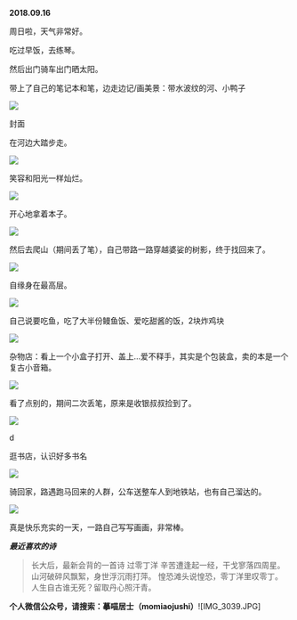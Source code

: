 
          
            
**2018.09.16**

周日啦，天气非常好。

吃过早饭，去练琴。

然后出门骑车出门晒太阳。

带上了自己的笔记本和笔，边走边记/画美景：带水波纹的河、小鸭子




![](//upload-images.jianshu.io/upload_images/51001-f8816c89452977d7.JPG)

封面


在河边大踏步走。




![](//upload-images.jianshu.io/upload_images/51001-f8109ab497e26720.JPG)




笑容和阳光一样灿烂。




![](//upload-images.jianshu.io/upload_images/51001-b12d121693d3ff67.JPG)




开心地拿着本子。




![](//upload-images.jianshu.io/upload_images/51001-8fc67897332d0886.JPG)




然后去爬山（期间丢了笔），自己带路一路穿越婆娑的树影，终于找回来了。




![](//upload-images.jianshu.io/upload_images/51001-e859a71830599033.JPG)




自缘身在最高层。




![](//upload-images.jianshu.io/upload_images/51001-936c97aab882c1e5.JPG)




自己说要吃鱼，吃了大半份鳗鱼饭、爱吃甜酱的饭，2块炸鸡块




![](//upload-images.jianshu.io/upload_images/51001-e02459811f86ed62.JPG)




杂物店：看上一个小盒子打开、盖上…爱不释手，其实是个包装盒，卖的本是一个复古小音箱。




![](//upload-images.jianshu.io/upload_images/51001-b0c03117623887dc.JPG)




看了点别的，期间二次丢笔，原来是收银叔叔捡到了。




![](//upload-images.jianshu.io/upload_images/51001-fb9ba1cb1b4c853c.JPG)



  d


逛书店，认识好多书名




![](//upload-images.jianshu.io/upload_images/51001-1318d2e1284522ea.JPG)




骑回家，路遇跑马回来的人群，公车送整车人到地铁站，也有自己溜达的。




![](//upload-images.jianshu.io/upload_images/51001-309f7fec9bb6ee4f.JPG)




真是快乐充实的一天，一路自己写写画画，非常棒。


***最近喜欢的诗***
>长大后，最新会背的一首诗
过零丁洋
辛苦遭逢起一经，干戈寥落四周星。
山河破碎风飘絮，身世浮沉雨打萍。
惶恐滩头说惶恐，零丁洋里叹零丁。
人生自古谁无死？留取丹心照汗青。




**个人微信公众号，请搜索：摹喵居士（momiaojushi）**![IMG_3039.JPG]

          
        